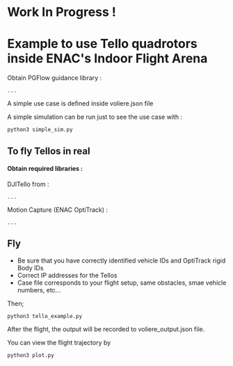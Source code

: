 # Work In Progress !
# Example to use Tello quadrotors inside ENAC's Indoor Flight Arena

Obtain PGFlow guidance library :

` ... `


A simple use case is defined inside voliere.json file

A simple simulation can be run just to see the use case with :

`python3 simple_sim.py`



## To fly Tellos in real

#### Obtain required libraries :

DJITello from :


` ... `

Motion Capture (ENAC OptiTrack) :

` ... `


## Fly

- Be sure that you have correctly identified vehicle IDs and OptiTrack rigid Body IDs 
- Correct IP addresses for the Tellos
- Case file corresponds to your flight setup, same obstacles, smae vehicle numbers, etc...

Then;

`python3 tello_example.py`

After the flight, the output will be recorded to voliere_output.json file.

You can view the flight trajectory by

`python3 plot.py`
